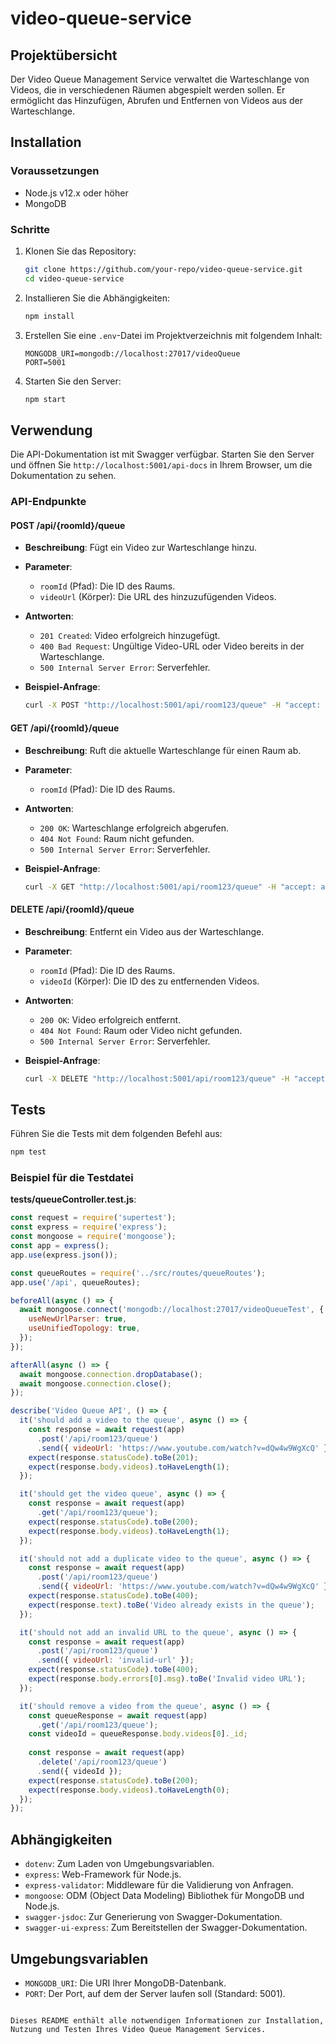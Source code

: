 # video-queue-service

## Projektübersicht

Der Video Queue Management Service verwaltet die Warteschlange von Videos, die in verschiedenen Räumen abgespielt werden sollen. Er ermöglicht das Hinzufügen, Abrufen und Entfernen von Videos aus der Warteschlange.

## Installation

### Voraussetzungen

- Node.js v12.x oder höher
- MongoDB

### Schritte

1. Klonen Sie das Repository:

   ```bash
   git clone https://github.com/your-repo/video-queue-service.git
   cd video-queue-service
   ```

2. Installieren Sie die Abhängigkeiten:

   ```bash
   npm install
   ```

3. Erstellen Sie eine `.env`-Datei im Projektverzeichnis mit folgendem Inhalt:

   ```
   MONGODB_URI=mongodb://localhost:27017/videoQueue
   PORT=5001
   ```

4. Starten Sie den Server:

   ```bash
   npm start
   ```

## Verwendung

Die API-Dokumentation ist mit Swagger verfügbar. Starten Sie den Server und öffnen Sie `http://localhost:5001/api-docs` in Ihrem Browser, um die Dokumentation zu sehen.

### API-Endpunkte

#### POST /api/{roomId}/queue

- **Beschreibung**: Fügt ein Video zur Warteschlange hinzu.
- **Parameter**:
  - `roomId` (Pfad): Die ID des Raums.
  - `videoUrl` (Körper): Die URL des hinzuzufügenden Videos.
- **Antworten**:
  - `201 Created`: Video erfolgreich hinzugefügt.
  - `400 Bad Request`: Ungültige Video-URL oder Video bereits in der Warteschlange.
  - `500 Internal Server Error`: Serverfehler.

- **Beispiel-Anfrage**:

  ```bash
  curl -X POST "http://localhost:5001/api/room123/queue" -H "accept: application/json" -H "Content-Type: application/json" -d "{\"videoUrl\":\"https://www.youtube.com/watch?v=dQw4w9WgXcQ\"}"
  ```

#### GET /api/{roomId}/queue

- **Beschreibung**: Ruft die aktuelle Warteschlange für einen Raum ab.
- **Parameter**:
  - `roomId` (Pfad): Die ID des Raums.
- **Antworten**:
  - `200 OK`: Warteschlange erfolgreich abgerufen.
  - `404 Not Found`: Raum nicht gefunden.
  - `500 Internal Server Error`: Serverfehler.

- **Beispiel-Anfrage**:

  ```bash
  curl -X GET "http://localhost:5001/api/room123/queue" -H "accept: application/json"
  ```

#### DELETE /api/{roomId}/queue

- **Beschreibung**: Entfernt ein Video aus der Warteschlange.
- **Parameter**:
  - `roomId` (Pfad): Die ID des Raums.
  - `videoId` (Körper): Die ID des zu entfernenden Videos.
- **Antworten**:
  - `200 OK`: Video erfolgreich entfernt.
  - `404 Not Found`: Raum oder Video nicht gefunden.
  - `500 Internal Server Error`: Serverfehler.

- **Beispiel-Anfrage**:

  ```bash
  curl -X DELETE "http://localhost:5001/api/room123/queue" -H "accept: application/json" -H "Content-Type: application/json" -d "{\"videoId\":\"videoId123\"}"
  ```

## Tests

Führen Sie die Tests mit dem folgenden Befehl aus:

```bash
npm test
```

### Beispiel für die Testdatei

**tests/queueController.test.js**:

```javascript
const request = require('supertest');
const express = require('express');
const mongoose = require('mongoose');
const app = express();
app.use(express.json());

const queueRoutes = require('../src/routes/queueRoutes');
app.use('/api', queueRoutes);

beforeAll(async () => {
  await mongoose.connect('mongodb://localhost:27017/videoQueueTest', {
    useNewUrlParser: true,
    useUnifiedTopology: true,
  });
});

afterAll(async () => {
  await mongoose.connection.dropDatabase();
  await mongoose.connection.close();
});

describe('Video Queue API', () => {
  it('should add a video to the queue', async () => {
    const response = await request(app)
      .post('/api/room123/queue')
      .send({ videoUrl: 'https://www.youtube.com/watch?v=dQw4w9WgXcQ' });
    expect(response.statusCode).toBe(201);
    expect(response.body.videos).toHaveLength(1);
  });

  it('should get the video queue', async () => {
    const response = await request(app)
      .get('/api/room123/queue');
    expect(response.statusCode).toBe(200);
    expect(response.body.videos).toHaveLength(1);
  });

  it('should not add a duplicate video to the queue', async () => {
    const response = await request(app)
      .post('/api/room123/queue')
      .send({ videoUrl: 'https://www.youtube.com/watch?v=dQw4w9WgXcQ' });
    expect(response.statusCode).toBe(400);
    expect(response.text).toBe('Video already exists in the queue');
  });

  it('should not add an invalid URL to the queue', async () => {
    const response = await request(app)
      .post('/api/room123/queue')
      .send({ videoUrl: 'invalid-url' });
    expect(response.statusCode).toBe(400);
    expect(response.body.errors[0].msg).toBe('Invalid video URL');
  });

  it('should remove a video from the queue', async () => {
    const queueResponse = await request(app)
      .get('/api/room123/queue');
    const videoId = queueResponse.body.videos[0]._id;
    
    const response = await request(app)
      .delete('/api/room123/queue')
      .send({ videoId });
    expect(response.statusCode).toBe(200);
    expect(response.body.videos).toHaveLength(0);
  });
});
```

## Abhängigkeiten

- `dotenv`: Zum Laden von Umgebungsvariablen.
- `express`: Web-Framework für Node.js.
- `express-validator`: Middleware für die Validierung von Anfragen.
- `mongoose`: ODM (Object Data Modeling) Bibliothek für MongoDB und Node.js.
- `swagger-jsdoc`: Zur Generierung von Swagger-Dokumentation.
- `swagger-ui-express`: Zum Bereitstellen der Swagger-Dokumentation.

## Umgebungsvariablen

- `MONGODB_URI`: Die URI Ihrer MongoDB-Datenbank.
- `PORT`: Der Port, auf dem der Server laufen soll (Standard: 5001).
```

Dieses README enthält alle notwendigen Informationen zur Installation, Nutzung und Testen Ihres Video Queue Management Services.